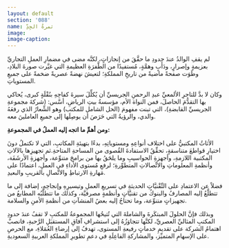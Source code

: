 ```yaml
---
layout: default
section: '088'
name: ثمرةُ الجِدِّ
image:
image-caption:
---
```


لم يقفِ الوالدُ عندَ حدودِ ما حقَّقَ من إنجازاتٍ، لكنَّه مضى في مضمارِ العملِ التجاريِّ بعزيمةٍ وإصرارٍ، ودَأَبٍ وهمَّةٍ، مُستفيدًا من الطَّفرَةِ العظيمةِ التي غيَّرت صورةَ البلادِ، وطَوَت صفحةً ماضيةً من تاريخِ المملكةِ؛ لتعيشَ نهضةً عصريةً ضخمةً على جميعِ المستوياتِ.

وكان لا بدَّ للتاجرِ الألمعيِّ عبدِ الرحمنِ الجريسيِّ أن يُكلِّلَ سيرةَ كفاحِهِ بنُقْلَةٍ كبرى، يُحاكي بها التقدُّمَ الحاصلَ، فمن النواة الأم، مؤسسةُ بيتِ الرياضِ، أسَّس: (شركةَ مجموعةِ الجريسيِّ القابضةِ)، التي تبنت مفهومَ (الحل الشامل للمكتب) وهو الشِّعارُ الذي رفعَهُ والدي، والرؤيةُ التي حَرَصَ أن يوصِلَها إلى جميعِ العاملينَ معه.

**ومن أهمِّ ما اتجه إليه العملُ في المجموعةِ:**

الأثاثُ المكتبيُّ على اختلاف أنواعِهِ ومستوياتِهِ، بدءًا بتهيئةِ المكاتبِ، التي لا تكتملُ دونَ اختيارِ قواطعَ متناسقةٍ، تحقِّقُ الاستفادةَ القُصوى من المساحةِ المتاحةِ.ثم تجهيزِها بالآلاتِ المكتبية اللازمةِ، وأجهزةِ الحواسيبِ وما يلحَقُ بها من برامجَ متنوِّعة، وأجهزةِ الأرشَفَة، وأنظمةِ المعلوماتِ والاتِّصالاتِ المتطوِّرةِ؛ لرفعِ مُستوى الأداءِ في العملِ، اعتمادًا على مَهارةِ الارتباطِ والاتِّصالِ بالقريبِ والبعيدِ.

 فضلاً عن الاعتمادِ على التِّقْنيَّاتِ الحديثةِ في تسريعِ العملِ وتيسيرِهِ وإنجاحِهِ، إضافة إلى ما تتطلَّعُ إليه المصارفُ والبنوكُ من تقنيَّاتٍ وأنظمةٍ مصرفيَّة، وكذلك ما تتطلَّبُه المطابعُ من تجهيزاتٍ متنوِّعة، وما تحتاجُ إليه بعضُ المنشآتِ من أنظمةِ الأمنِ والسلامة.

وبذلك فإنَّ الحلولَ المبتكَرةَ والشاملةَ التي تُتيحُها المجموعةُ للمكتبِ لا تقفُ عندَ حدودِ المكتبِ المثاليِّ العصريِّ، لكنَّها تتجاوَزُهُ إلى استشرافِ آفاقِ المستقبَلِ الرَّحبةِ، فانصبَّ اهتمامُ الشركة على تقديمِ خدماتٍ رفيعةِ المستوى، تهدفُ إلى إرضاءِ العُمَلاءِ، مع الحرصِ على الإسهامِ المتميِّز، والمشاركةِ الفاعِلَةِ في دعمِ تطويرِ المملكةِ العربيةِ السعوديةِ.
